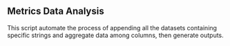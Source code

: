 ## Metrics Data Analysis

This script automate the process of appending all the datasets containing specific strings and aggregate data among columns, then generate outputs.
